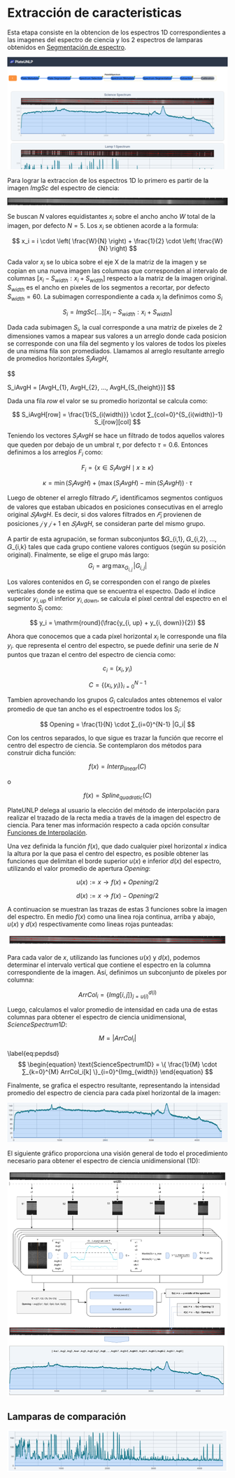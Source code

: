# Extracción de caracteristicas

Esta etapa consiste en la obtencion de los espectros 1D correspondientes a las imagenes del espectro de ciencia y los 2 espectros de lamparas obtenidos en [Segmentación de espectro](#segmentación-de-espectro).

![alt text](./images/FeatureExtraction/FeatureExtraction.png)

Para lograr la extraccion de los espectros 1D lo primero es partir de la imagen $ImgSc$ del espectro de ciencia:

![Recorte crudo del espectro de ciencia](./images/FeatureExtraction/Science1.png)

Se buscan $N$ valores equidistantes $x_i$ sobre el ancho ancho $W$ total de la imagen, por defecto $N=5$. Los $x_i$ se obtienen acorde a la formula:

$$
x_i = i \cdot \left( \frac{W}{N} \right) + \frac{1}{2} \cdot \left( \frac{W}{N} \right)
$$

Cada valor $x_i$ se lo ubica sobre el eje X de la matriz de la imagen y se copian en una nueva imagen las columnas que corresponden al intervalo de columnas $[x_i - S_{width}: x_i + S_{width}]$ respecto a la matriz de la imagen original. $S_{width}$ es el ancho en pixeles de los segmentos a recortar, por defecto $S_{width}=60$. La subimagen correspondiente a cada $x_i$ la definimos como $S_i$

$$
S_i = ImgSc[...][ x_i - S_{width} : x_i + S_{width}]
$$

Dada cada subimagen $S_i$, la cual corresponde a una matriz de pixeles de 2 dimensiones vamos a mapear sus valores a un arreglo donde cada posicion se corresponde con una fila del segmento y los valores de todos los pixeles de una misma fila son promediados. Llamamos al arreglo resultante arreglo de promedios horizontales $S_iAvgH$,

$$

S_iAvgH = [AvgH_{1}, AvgH_{2}, ..., AvgH_{S_{height}}]
$$

Dada una fila $row$ el valor se su promedio horizontal se calcula como:

$$
S_iAvgH[row] = \frac{1}{S_{i(width)}} \cdot ∑_{col=0}^{S_{i(width)}-1} S_i[row][col]
$$

Teniendo los vectores $S_iAvgH$ se hace un filtrado de todos aquellos valores que queden por debajo de un umbral $τ$, por defecto $τ=0.6$. Entonces definimos a los arreglos $F_i$ como:

$$
F_i= \{ x \in S_iAvgH \mid x \geq κ \}
$$

$$
κ = \min(S_iAvgH) + (\max(S_iAvgH) - \min(S_iAvgH)) \cdot \tau
$$

Luego de obtener el arreglo filtrado $𝐹_𝑖$, identificamos segmentos contiguos de valores que estaban ubicados en posiciones consecutivas en el arreglo original $𝑆_iAvgH$. Es decir, si dos valores filtrados en $𝐹_i$ provienen de posiciones $𝑗$ y $𝑗+1$ en $𝑆_iAvgH$, se consideran parte del mismo grupo.

A partir de esta agrupación, se forman subconjuntos $𝐺_{i,1}, 𝐺_{i,2}, ..., 𝐺_{i,k} tales que cada grupo contiene valores contiguos (según su posición original). Finalmente, se elige el grupo más largo:
$$
G_i = \arg\max_{G_{i,j}} \, |G_{i,j}|
$$

Los valores contenidos en $G_i$ se corresponden con el rango de píxeles verticales donde se estima que se encuentra el espectro. Dado el índice superior $y_{i, up}$ el inferior $y_{i, down}$, se calcula el píxel central del espectro en el segmento $S_i$ como:

$$
y_i = \mathrm{round}(\frac{y_{i, up} + y_{i, down}}{2})
$$

Ahora que conocemos que a cada píxel horizontal $x_i$ le corresponde una fila $y_i$. que representa el centro del espectro, se puede definir una serie de $N$ puntos que trazan el centro del espectro de ciencia como:

$$
c_{i} = (x_i, y_i)
$$

$$
C = \{(x_i, y_i)\}_{i=0}^{N-1}
$$

Tambien aprovechando los grupos $G_i$ calculados antes obtenemos el valor promedio de que tan ancho es el espectroentre todos los $S_i$:

$$
Opening = \frac{1}{N} \cdot ∑_{i=0}^{N-1} |G_i|
$$

Con los centros separados, lo que sigue es trazar la función que recorre el centro del espectro de ciencia. Se contemplaron dos métodos para construir dicha función:

$$
f(x) = Interp_{linear}(C)
$$

o

$$
f(x) = Spline_{quadratic}(C)
$$

PlateUNLP delega al usuario la elección del método de interpolación para realizar el trazado de la recta media a través de la imagen del espectro de ciencia. Para tener mas información respecto a cada opción consultar [Funciones de Interpolación](FuncionesDeInterpolación.md).

Una vez definida la función $f(x)$, que dado cualquier pixel horizontal $x$ indica la altura por la que pasa el centro del espectro, es posible obtener las funciones que delimitan el borde superior $u(x)$ e inferior $d(x)$ del espectro, utilizando el valor promedio de apertura $Opening$:

$$
u(x) := x → f(x) + Opening / 2
$$

$$
d(x) := x → f(x) - Opening / 2
$$

A continuacion se muestran las trazas de estas 3 funciones sobre la imagen del espectro. En medio $f(x)$ como una linea roja continua, arriba y abajo, $u(x)$ y $d(x)$ respectivamente como lineas rojas punteadas:

![alt text](./images/FeatureExtraction/ScienceConTrazas.png)

Para cada valor de $x$, utilizando las funciones $u(x)$ y $d(x)$, podemos determinar el intervalo vertical que contiene el espectro en la columna correspondiente de la imagen. Así, definimos un subconjunto de píxeles por columna:

$$
ArrCol_i = \{ Img[i,j] \}_{j=u(i)}^{d(i)}
$$

Luego, calculamos el valor promedio de intensidad en cada una de estas columnas para obtener el espectro de ciencia unidimensional, $ScienceSpectrum1D$:

$$
\begin{equation}
    M = |ArrCol_i|
\end{equation}
$$

\label{eq:pepdsd}
$$
\begin{equation}
\text{ScienceSpectrum1D} = \{ \frac{1}{M} \cdot ∑_{k=0}^{M} ArrCol_i[k] \}_{i=0}^{Img_{width}}
\end{equation}
$$

Finalmente, se grafica el espectro resultante, representando la intensidad promedio del espectro de ciencia para cada píxel horizontal de la imagen:

![Science spectrum 1D](./images/FeatureExtraction/ScienceSpectrum1D.png)

El siguiente gráfico proporciona una visión general de todo el procedimiento necesario para obtener el espectro de ciencia unidimensional (1D):

![alt text](./images/FeatureExtraction/TotalProcessSicience1D.png)

## Lamparas de comparación

![Lamp 1 spectrum 1D](./images/FeatureExtraction/Lamp1Spectrum1D.png)
